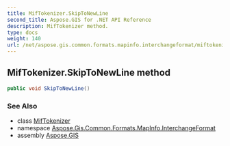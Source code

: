 ```yaml
---
title: MifTokenizer.SkipToNewLine
second_title: Aspose.GIS for .NET API Reference
description: MifTokenizer method. 
type: docs
weight: 140
url: /net/aspose.gis.common.formats.mapinfo.interchangeformat/miftokenizer/skiptonewline/
---
```

## MifTokenizer.SkipToNewLine method

```csharp
public void SkipToNewLine()
```

### See Also

* class [MifTokenizer](../)
* namespace [Aspose.Gis.Common.Formats.MapInfo.InterchangeFormat](../../miftokenizer/)
* assembly [Aspose.GIS](../../../)


